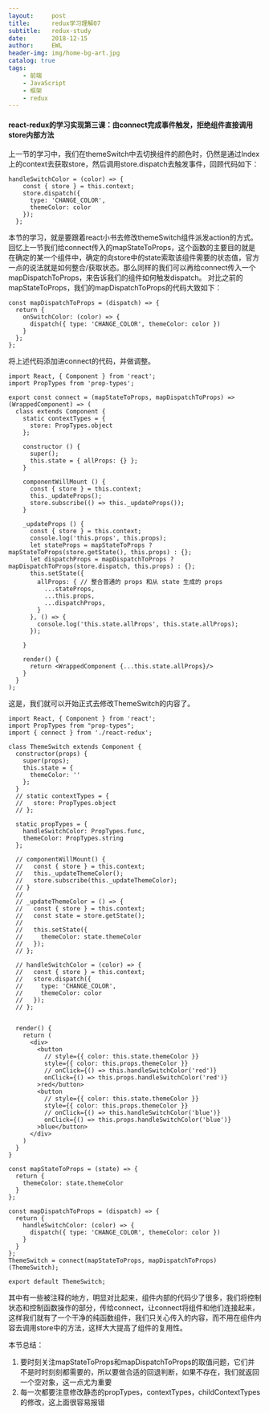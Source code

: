 ```yaml
---
layout:     post
title:      redux学习理解07
subtitle:   redux-study
date:       2018-12-15
author:     EWL
header-img: img/home-bg-art.jpg
catalog: true
tags:
    - 前端
    - JavaScript
    - 框架
    - redux
---
```


#### react-redux的学习实现第三课：由connect完成事件触发，拒绝组件直接调用store内部方法

上一节的学习中，我们在themeSwitch中去切换组件的颜色时，仍然是通过Index上的context去获取store，然后调用store.dispatch去触发事件，回顾代码如下：

```
handleSwitchColor = (color) => {
    const { store } = this.context;
    store.dispatch({
      type: 'CHANGE_COLOR',
      themeColor: color
    });
  };
```
本节的学习，就是要跟着react小书去修改themeSwitch组件派发action的方式。
回忆上一节我们给connect传入的mapStateToProps，这个函数的主要目的就是在确定的某一个组件中，确定的向store中的state索取该组件需要的状态值，官方一点的说法就是如何整合/获取状态。那么同样的我们可以再给connect传入一个mapDispatchToProps，来告诉我们的组件如何触发dispatch。
对比之前的mapStateToProps，我们的mapDispatchToProps的代码大致如下：

```
const mapDispatchToProps = (dispatch) => {
  return {
    onSwitchColor: (color) => {
      dispatch({ type: 'CHANGE_COLOR', themeColor: color })
    }
  };
};
```
将上述代码添加进connect的代码，并做调整。
```
import React, { Component } from 'react';
import PropTypes from 'prop-types';

export const connect = (mapStateToProps, mapDispatchToProps) => (WrappedComponent) => (
  class extends Component {
    static contextTypes = {
      store: PropTypes.object
    };

    constructor () {
      super();
      this.state = { allProps: {} };
    }

    componentWillMount () {
      const { store } = this.context;
      this._updateProps();
      store.subscribe(() => this._updateProps());
    }

    _updateProps () {
      const { store } = this.context;
      console.log('this.props', this.props);
      let stateProps = mapStateToProps ? mapStateToProps(store.getState(), this.props) : {};
      let dispatchProps = mapDispatchToProps ? mapDispatchToProps(store.dispatch, this.props) : {};
      this.setState({
        allProps: { // 整合普通的 props 和从 state 生成的 props
          ...stateProps,
          ...this.props,
          ...dispatchProps,
        }
      }, () => {
        console.log('this.state.allProps', this.state.allProps);
      });

    }

    render() {
      return <WrappedComponent {...this.state.allProps}/>
    }
  }
);
```
这是，我们就可以开始正式去修改ThemeSwitch的内容了。
```
import React, { Component } from 'react';
import PropTypes from "prop-types";
import { connect } from './react-redux';

class ThemeSwitch extends Component {
  constructor(props) {
    super(props);
    this.state = {
      themeColor: ''
    };
  }
  // static contextTypes = {
  //   store: PropTypes.object
  // };

  static propTypes = {
    handleSwitchColor: PropTypes.func,
    themeColor: PropTypes.string
  };

  // componentWillMount() {
  //   const { store } = this.context;
  //   this._updateThemeColor();
  //   store.subscribe(this._updateThemeColor);
  // }
  //
  // _updateThemeColor = () => {
  //   const { store } = this.context;
  //   const state = store.getState();
  //
  //   this.setState({
  //     themeColor: state.themeColor
  //   });
  // };

  // handleSwitchColor = (color) => {
  //   const { store } = this.context;
  //   store.dispatch({
  //     type: 'CHANGE_COLOR',
  //     themeColor: color
  //   });
  // };


  render() {
    return (
      <div>
        <button
          // style={{ color: this.state.themeColor }}
          style={{ color: this.props.themeColor }}
          // onClick={() => this.handleSwitchColor('red')}
          onClick={() => this.props.handleSwitchColor('red')}
        >red</button>
        <button
          // style={{ color: this.state.themeColor }}
          style={{ color: this.props.themeColor }}
          // onClick={() => this.handleSwitchColor('blue')}
          onClick={() => this.props.handleSwitchColor('blue')}
        >blue</button>
      </div>
    )
  }
}

const mapStateToProps = (state) => {
  return {
    themeColor: state.themeColor
  }
};

const mapDispatchToProps = (dispatch) => {
  return {
    handleSwitchColor: (color) => {
      dispatch({ type: 'CHANGE_COLOR', themeColor: color })
    }
  }
};
ThemeSwitch = connect(mapStateToProps, mapDispatchToProps)(ThemeSwitch);

export default ThemeSwitch;
```

其中有一些被注释的地方，明显对比起来，组件内部的代码少了很多，我们将控制状态和控制函数操作的部分，传给connect，让connect将组件和他们连接起来，这样我们就有了一个干净的纯函数组件，我们只关心传入的内容，而不用在组件内容去调用store中的方法，这样大大提高了组件的复用性。

本节总结：
1. 要时刻关注mapStateToProps和mapDispatchToProps的取值问题，它们并不是时时刻刻都需要的，所以要做合适的回退判断，如果不存在，我们就返回一个空对象，这一点尤为重要
2. 每一次都要注意修改静态的propTypes，contextTypes，childContextTypes的修改，这上面很容易报错




